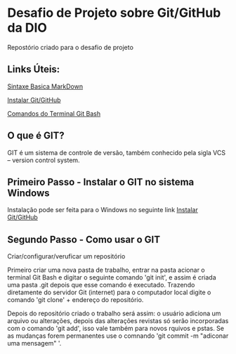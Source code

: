 # Desafio de Projeto sobre Git/GitHub da DIO
Repostório criado para o desafio de projeto

## Links Úteis:
[Sintaxe Basica MarkDown](https://www.markdownguide.org/basic-syntax/)

[Instalar Git/GitHub](https://git-scm.com/download/win)

[Comandos do Terminal Git Bash](https://comandosgit.github.io/)

## O que é GIT?
GIT é um sistema de controle de versão, também conhecido pela sigla VCS –  version control system.

## Primeiro Passo - Instalar o GIT no sistema Windows
Instalação pode ser feita para o Windows no seguinte link [Instalar Git/GitHub](https://git-scm.com/download/win)
## Segundo Passo - Como usar o GIT
Criar/configurar/veruficar um repositório

Primeiro criar uma nova pasta de trabalho, entrar na pasta acionar o terminal Git Bash e digitar o seguinte comando 'git init', e assim é criada uma pasta .git depois que esse comando é executado. Trazendo diretamente do servidor Git (internet) para o computador local digite o comando 'git clone' + endereço do repositório.

Depois do repositório criado o trabalho será assim: o usuário adiciona um arquivo ou alterações, depois das alterações revistas só serão incorporadas com o comando 'git add', isso vale também para novos rquivos e pstas. Se as mudanças forem permanentes use o comnando 'git commit -m "adiconar uma mensagem" '.



